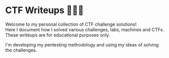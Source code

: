 # CTF Writeups 🕵️‍♂️🏴

Welcome to my personal collection of CTF challenge solutions!  
Here I document how I solved various challenges, labs, machines and CTFs. These writeups are for educational purposes only.

I'm developing my pentesting methodology and using my ideas of solving the challenges. 
